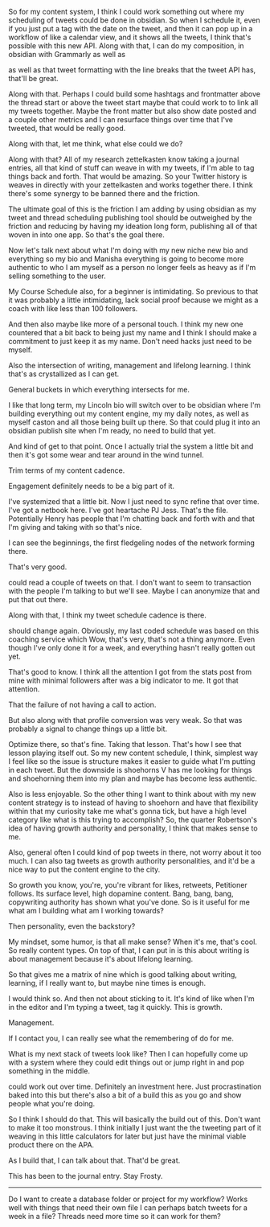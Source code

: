 So for my content system, I think I could work something out where my scheduling of tweets could be done in obsidian. So when I schedule it, even if you just put a tag with the date on the tweet, and then it can pop up in a workflow of like a calendar view, and it shows all the tweets, I think that's possible with this new API. Along with that, I can do my composition, in obsidian with Grammarly as well as

as well as that tweet formatting with the line breaks that the tweet API has, that'll be great.

Along with that. Perhaps I could build some hashtags and frontmatter above the thread start or above the tweet start maybe that could work to to link all my tweets together. Maybe the front matter but also show date posted and a couple other metrics and I can resurface things over time that I've tweeted, that would be really good.

Along with that, let me think, what else could we do?

Along with that? All of my research zettelkasten know taking a journal entries, all that kind of stuff can weave in with my tweets, if I'm able to tag things back and forth. That would be amazing. So your Twitter history is weaves in directly with your zettelkasten and works together there. I think there's some synergy to be banned there and the friction.

The ultimate goal of this is the friction I am adding by using obsidian as my tweet and thread scheduling publishing tool should be outweighed by the friction and reducing by having my ideation long form, publishing all of that woven in into one app. So that's the goal there.

Now let's talk next about what I'm doing with my new niche new bio and everything so my bio and Manisha everything is going to become more authentic to who I am myself as a person no longer feels as heavy as if I'm selling something to the user.

My Course Schedule also, for a beginner is intimidating. So previous to that it was probably a little intimidating, lack social proof because we might as a coach with like less than 100 followers.

And then also maybe like more of a personal touch. I think my new one countered that a bit back to being just my name and I think I should make a commitment to just keep it as my name. Don't need hacks just need to be myself.

Also the intersection of writing, management and lifelong learning. I think that's as crystallized as I can get.

General buckets in which everything intersects for me.

I like that long term, my Lincoln bio will switch over to be obsidian where I'm building everything out my content engine, my my daily notes, as well as myself caston and all those being built up there. So that could plug it into an obsidian publish site when I'm ready, no need to build that yet.

And kind of get to that point. Once I actually trial the system a little bit and then it's got some wear and tear around in the wind tunnel.

Trim terms of my content cadence.

Engagement definitely needs to be a big part of it.

I've systemized that a little bit. Now I just need to sync refine that over time. I've got a netbook here. I've got heartache PJ Jess. That's the file. Potentially Henry has people that I'm chatting back and forth with and that I'm giving and taking with so that's nice.

I can see the beginnings, the first fledgeling nodes of the network forming there.

That's very good.

could read a couple of tweets on that. I don't want to seem to transaction with the people I'm talking to but we'll see. Maybe I can anonymize that and put that out there.

Along with that, I think my tweet schedule cadence is there.

should change again. Obviously, my last coded schedule was based on this coaching service which Wow, that's very, that's not a thing anymore. Even though I've only done it for a week, and everything hasn't really gotten out yet.

That's good to know. I think all the attention I got from the stats post from mine with minimal followers after was a big indicator to me. It got that attention.

That the failure of not having a call to action.

But also along with that profile conversion was very weak. So that was probably a signal to change things up a little bit.

Optimize there, so that's fine. Taking that lesson. That's how I see that lesson playing itself out. So my new content schedule, I think, simplest way I feel like so the issue is structure makes it easier to guide what I'm putting in each tweet. But the downside is shoehorns V has me looking for things and shoehorning them into my plan and maybe has become less authentic.

Also is less enjoyable. So the other thing I want to think about with my new content strategy is to instead of having to shoehorn and have that flexibility within that my curiosity take me what's gonna tick, but have a high level category like what is this trying to accomplish? So, the quarter Robertson's idea of having growth authority and personality, I think that makes sense to me.

Also, general often I could kind of pop tweets in there, not worry about it too much. I can also tag tweets as growth authority personalities, and it'd be a nice way to put the content engine to the city.

So growth you know, you're, you're vibrant for likes, retweets, Petitioner follows. Its surface level, high dopamine content. Bang, bang, bang, copywriting authority has shown what you've done. So is it useful for me what am I building what am I working towards?

Then personality, even the backstory?

My mindset, some humor, is that all make sense? When it's me, that's cool. So really content types. On top of that, I can put in is this about writing is about management because it's about lifelong learning.

So that gives me a matrix of nine which is good talking about writing, learning, if I really want to, but maybe nine times is enough.

I would think so. And then not about sticking to it. It's kind of like when I'm in the editor and I'm typing a tweet, tag it quickly. This is growth.

Management.

If I contact you, I can really see what the remembering of do for me.

What is my next stack of tweets look like? Then I can hopefully come up with a system where they could edit things out or jump right in and pop something in the middle.

could work out over time. Definitely an investment here. Just procrastination baked into this but there's also a bit of a build this as you go and show people what you're doing.

So I think I should do that. This will basically the build out of this. Don't want to make it too monstrous. I think initially I just want the the tweeting part of it weaving in this little calculators for later but just have the minimal viable product there on the APA.

As I build that, I can talk about that. That'd be great.

This has been to the journal entry. Stay Frosty.

---
Do I want to create a database folder or project for my workflow?
Works well with things that need their own file
I can perhaps batch tweets for a week in a file?
Threads need more time so it can work for them?